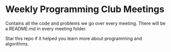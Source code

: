 # Weekly Programming Club Meetings
Contains all the code and problems we go over every meeting. There will be a README.md in every meeting folder. 

Star this repo if it helped you learn more about programming and algorithms. 
